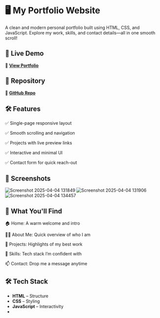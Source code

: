 # 🖥️ My Portfolio Website 

A clean and modern personal portfolio built using HTML, CSS, and JavaScript. Explore my work, skills, and contact details—all in one smooth scroll!

## 🚀 Live Demo  
🔗 **[View Portfolio](https://gopeshsharmaa.github.io/Single-page-portfolio-website/)**  

## 📂 Repository  
🔗 **[GitHub Repo](https://github.com/Gopeshsharmaa/Single-page-portfolio-website)**  

## 🛠️ Features  
✅ Single-page responsive layout

✅ Smooth scrolling and navigation

✅ Projects with live preview links

✅ Interactive and minimal UI

✅ Contact form for quick reach-out

## 📸 Screenshots  

![Screenshot 2025-04-04 131849](https://github.com/user-attachments/assets/08779234-a633-4cee-bd31-b6cfdb67ef23)
![Screenshot 2025-04-04 131906](https://github.com/user-attachments/assets/404a6293-c853-48f5-88c8-cf3d0bbe6519)
![Screenshot 2025-04-04 134457](https://github.com/user-attachments/assets/9cc2e77e-7ac9-44a7-bdca-c5ffcac546fc)


## 📖 What You'll Find 
🏠 Home: A warm welcome and intro

🙋‍♂️ About Me: Quick overview of who I am

💼 Projects: Highlights of my best work

🧠 Skills: Tech stack I’m confident with

📫 Contact: Drop me a message anytime  

## 🛠️ Tech Stack  
- **HTML** – Structure  
- **CSS** – Styling  
- **JavaScript** – Interactivity
-   
